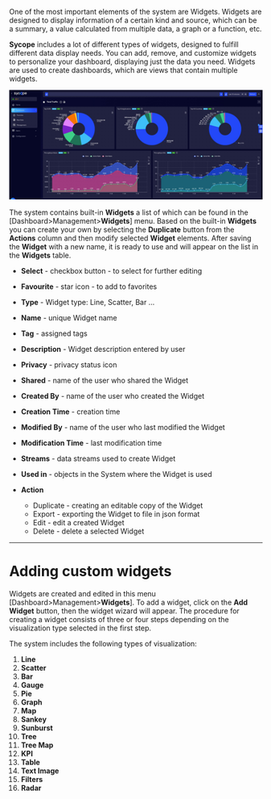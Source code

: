 One of the most important elements of the system are Widgets. Widgets are designed to display information of a certain kind and source, which can be a summary, a value calculated from multiple data, a graph or a function, etc.

**Sycope** includes a lot of different types of widgets, designed to fulfill different data display needs. You can add, remove, and customize widgets to personalize your dashboard, displaying just the data you need. Widgets are used to create dashboards, which are views that contain multiple widgets.

![image-20220513113210577](assets/Widgets/image-20220513113210577-4853665.png)



The system contains built-in **Widgets** a list of which can be found in the [Dashboard>Management>**Widgets**] menu. Based on the built-in **Widgets** you can create your own by selecting the **Duplicate** button from the **Actions** column and then modify selected **Widget** elements. After saving the **Widget** with a new name, it is ready to use and will appear on the list in the **Widgets** table.

- **Select** - checkbox button - to select for further editing 
- **Favourite** - star icon -  to add to favorites
- **Type** - Widget type: Line, Scatter, Bar … 
- **Name** - unique Widget name
- **Tag** - assigned tags
- **Description** -  Widget description entered by user
- **Privacy** - privacy status icon
- **Shared** - name of the user who shared the Widget
- **Created By** - name of the user who created the Widget
- **Creation Time** - creation time
- **Modified By** - name of the user who last modified the Widget
- **Modification Time** - last modification time
- **Streams** - data streams used to create  Widget
- **Used in** - objects in the System where the  Widget is used
- **Action**

  - Duplicate - creating an editable copy of the Widget
  - Export - exporting the Widget to file in json format
  - Edit - edit a created Widget
  - Delete - delete a selected Widget



---

# Adding custom widgets



Widgets are created and edited in this menu [Dashboard>Management>**Widgets**]. To add a widget, click on the **Add Widget** button, then the widget wizard will appear. The procedure for creating a widget consists of three or four steps depending on the visualization type selected in the first step.

The system includes the following types of visualization:

1. **Line**
2. **Scatter**
3. **Bar**
4. **Gauge**
5. **Pie**
6. **Graph**
7. **Map**
8. **Sankey**
9. **Sunburst**
10. **Tree**
11. **Tree Map**
12. **KPI**
13. **Table**
14. **Text Image**
15. **Filters**
16. **Radar**


